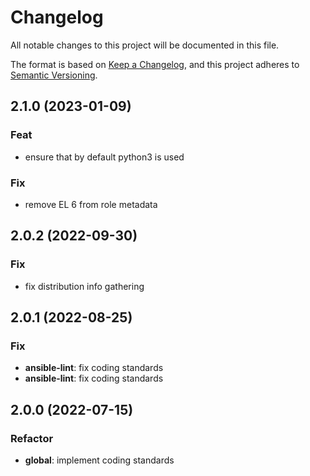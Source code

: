 # Changelog
All notable changes to this project will be documented in this file.

The format is based on [Keep a Changelog](https://keepachangelog.com/en/1.0.0/),
and this project adheres to [Semantic Versioning](https://semver.org/spec/v2.0.0.html).

## 2.1.0 (2023-01-09)

### Feat

- ensure that by default python3 is used

### Fix

- remove EL 6 from role metadata

## 2.0.2 (2022-09-30)

### Fix

- fix distribution info gathering

## 2.0.1 (2022-08-25)

### Fix

- **ansible-lint**: fix coding standards
- **ansible-lint**: fix coding standards

## 2.0.0 (2022-07-15)

### Refactor

- **global**: implement coding standards
